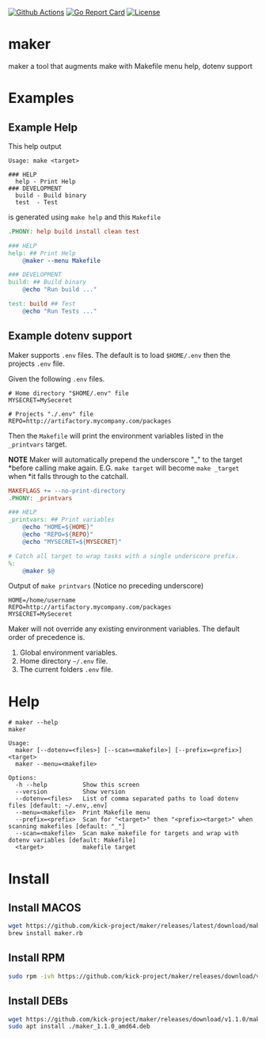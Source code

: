 [![Github Actions](https://github.com/kick-project/maker/workflows/Go/badge.svg?branch=master)](https://github.com/kick-project/maker/actions) [![Go Report Card](https://goreportcard.com/badge/kick-project/maker)](https://goreportcard.com/report/kick-project/maker)  [![License](https://img.shields.io/badge/License-Apache%202.0-blue.svg)](https://github.com/kick-project/maker/blob/master/LICENSE)

# maker

maker a tool that augments make with Makefile menu help, dotenv support

# Examples

## Example Help

This help output

```text
Usage: make <target>

### HELP
  help - Print Help
### DEVELOPMENT
  build - Build binary
  test  - Test
```

is generated using `make help` and this `Makefile`

```Makefile
.PHONY: help build install clean test

### HELP
help: ## Print Help
	@maker --menu Makefile

### DEVELOPMENT
build: ## Build binary
	@echo "Run build ..."

test: build ## Test
	@echo "Run Tests ..."
```

## Example dotenv support

Maker supports `.env` files. The default is to load `$HOME/.env` then the
projects `.env` file.

Given the following `.env` files.

```dotenv
# Home directory "$HOME/.env" file
MYSECRET=MySeceret
```

```dotenv
# Projects "./.env" file
REPO=http://artifactory.mycompany.com/packages
```

Then the `Makefile` will print the environment variables listed in the
`_printvars` target.

**NOTE** Maker will automatically prepend the underscore "_" to the target
*before calling make again. E.G. `make target` will become `make _target` when
*it falls through to the catchall.

```Makefile
MAKEFLAGS += --no-print-directory
.PHONY: _printvars

### HELP
_printvars: ## Print variables
	@echo "HOME=${HOME}"
	@echo "REPO=${REPO}"
	@echo "MYSECRET=${MYSECRET}"

# Catch all target to wrap tasks with a single underscore prefix.
%:
	@maker $@
```

Output of `make printvars` (Notice no preceding underscore)

```
HOME=/home/username
REPO=http://artifactory.mycompany.com/packages
MYSECRET=MySeceret
```

Maker will not override any existing environment variables. The default order of
precedence is.

1. Global environment variables.
2. Home directory `~/.env` file.
3. The current folders `.env` file.

# Help

```
# maker --help
maker

Usage:
  maker [--dotenv=<files>] [--scan=<makefile>] [--prefix=<prefix>] <target>
  maker --menu=<makefile>

Options:
  -h --help          Show this screen
  --version          Show version
  --dotenv=<files>   List of comma separated paths to load dotenv files [default: ~/.env,.env]
  --menu=<makefile>  Print Makefile menu
  --prefix=<prefix>  Scan for "<target>" then "<prefix><target>" when scanning makefiles [default: "_"]
  --scan=<makefile>  Scan make makefile for targets and wrap with dotenv variables [default: Makefile]
  <target>           makefile target

```

# Install

## Install MACOS
```bash
wget https://github.com/kick-project/maker/releases/latest/download/maker.rb
brew install maker.rb
```

## Install RPM
```bash
sudo rpm -ivh https://github.com/kick-project/maker/releases/download/v1.1.0/maker-1.1.0.x86_64.rpm
```

## Install DEBs
```bash
wget https://github.com/kick-project/maker/releases/download/v1.1.0/maker_1.1.0_amd64.deb
sudo apt install ./maker_1.1.0_amd64.deb
```
